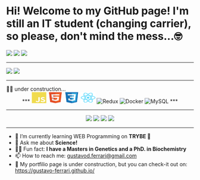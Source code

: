 <h1>Hi! Welcome to my GitHub page! I'm still an IT student (changing carrier), so please, don't mind the mess...🤓</h1>
<div>
  <img src="https://img.shields.io/badge/AMD-Ryzen_5_3600-ED1C24?style=for-the-badge&logo=amd&logoColor=white" />
  <img src="https://img.shields.io/badge/AMD-Radeon_RX_570X-ED1C24?style=for-the-badge&logo=amd&logoColor=white" />
  <img src="https://img.shields.io/badge/Counter_Strike-000000?style=for-the-badge&logo=counter-strike&logoColor=white" />
</div>
<hr/>
<div>
<img height="180em" src="https://github-readme-stats.vercel.app/api?username=gustavo-ferrari&show_icons=true&theme=chartreuse-dark" />
<img height="180em" src="https://github-readme-stats.vercel.app/api/top-langs/?username=gustavo-ferrari&layout=compact&theme=chartreuse-dark" />
</div>
<hr/>
👷‍♂️ under construction...
<div align="center">
  ***
  <img alt="Js" height="30" width="40" src="https://raw.githubusercontent.com/devicons/devicon/master/icons/javascript/javascript-plain.svg">
  <img alt="HTML" height="30" width="40" src="https://raw.githubusercontent.com/devicons/devicon/master/icons/html5/html5-original.svg">
  <img alt="CSS" height="30" width="40" src="https://raw.githubusercontent.com/devicons/devicon/master/icons/css3/css3-original.svg">
  <img alt="React" height="30" width="40" src="https://raw.githubusercontent.com/devicons/devicon/master/icons/react/react-original.svg">    
  <img alt="Redux" height="30" width="40" src="https://cdn.jsdelivr.net/gh/devicons/devicon/icons/redux/redux-original.svg" />
  <img alt="Docker" height="30" width="40" src="https://cdn.jsdelivr.net/gh/devicons/devicon/icons/docker/docker-original-wordmark.svg" />
  <img alt="MySQL" height="30" width="40" src="https://cdn.jsdelivr.net/gh/devicons/devicon/icons/mysql/mysql-original.svg" />
  ***
</div>
<hr/>
<div align="center">
  <a href = "mailto:gustavod.ferrari@gmail.com"><img height="30" src="https://img.shields.io/badge/-Gmail-FF0000?style=for-the-badge&logo=gmail&logoColor=white" target="_blank"></a>
  <a href="https://www.linkedin.com/in/gustavo-ferrari-aa243293/" target="_blank"><img height="30" src="https://img.shields.io/badge/-LinkedIn-%230077B5?style=for-the-badge&logo=linkedin&logoColor=white" target="_blank"></a>
   <a href="http://lattes.cnpq.br/7362943609069381/" target="_blank"><img height="30" src="https://img.shields.io/badge/Lattes-blue?style=for-the-badge" target="_blank"></a>
   <a href="https://steamcommunity.com/profiles/76561197995522530/" target="_blank"><img height="30" src="https://img.shields.io/badge/Steam-000000?style=for-the-badge&logo=steam&logoColor=white" /></a>
</div>
<hr/>

- 🌱 I’m currently learning WEB Programming on <strong>TRYBE 🚀</strong>
- 💬 Ask me about <strong>Science!</strong>
- 👨‍🔬 Fun fact: <strong>I have a Masters in Genetics and a PhD. in Biochemistry </strong>
- 📫 How to reach me: gustavod.ferrari@gmail.com
- 📄 My portfilio page is under construction, but you can check-it out on: https://gustavo-ferrari.github.io/
